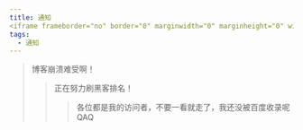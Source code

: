 ```yaml
---
title: 通知
<iframe frameborder="no" border="0" marginwidth="0" marginheight="0" width=298 height=52 src="//music.163.com/outchain/player?type=2&id=531786301&auto=1&height=32"></iframe>'
tags:
  - 通知
---
```


>博客崩溃难受啊！
>>正在努力刷黑客排名！
>>>各位都是我的访问者，不要一看就走了，我还没被百度收录呢QAQ
<script src="https://utteranc.es/client.js"
        repo="2398954487/pinlunchucun"
        issue-term="pathname"
        theme="icy-dark"
        crossorigin="anonymous"
        async>
</script>
